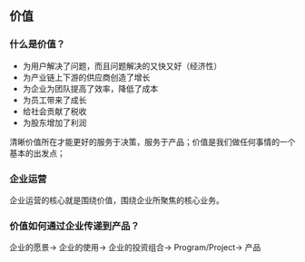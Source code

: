 ## 价值

### 什么是价值？
- 为用户解决了问题，而且问题解决的又快又好（经济性）
- 为产业链上下游的供应商创造了增长
- 为企业为团队提高了效率，降低了成本
- 为员工带来了成长
- 给社会贡献了税收
- 为股东增加了利润

清晰价值所在才能更好的服务于决策，服务于产品；价值是我们做任何事情的一个基本的出发点；

### 企业运营
企业运营的核心就是围绕价值，围绕企业所聚焦的核心业务。

### 价值如何通过企业传递到产品？
企业的愿景-> 企业的使用-> 企业的投资组合-> Program/Project-> 产品